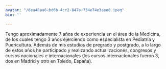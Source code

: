 ```yaml
---
avatar: "/0ea48aa8-bd6b-4cc2-847e-734e74e3aee6.jpeg"
bio: ''

---
```

Tengo aproximadamente 7 años de experiencia en el área de la Medicina, de los cuales tengo 3 años ejerciendo como especialista en Pediatría y Puericultura. Además de mis estudios de pregrado y postgrado, a lo largo de estos años he participado y realizando actualizaciones, congresos y cursos nacionales e internacionales (los cursos internacionales fueron 3, dos en Madrid y otro en Toledo, España).